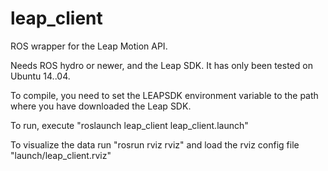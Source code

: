 leap_client
====

ROS wrapper for the Leap Motion API.

Needs ROS hydro or newer, and the Leap SDK. It has only been tested on Ubuntu 14..04.

To compile, you need to set the LEAPSDK environment variable to the path where you have downloaded the Leap SDK.

To run, execute "roslaunch leap_client leap_client.launch"

To visualize the data run "rosrun rviz rviz" and load the rviz config file "launch/leap_client.rviz"
